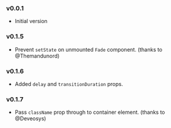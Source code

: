 ### v0.0.1

*   Initial version

### v0.1.5

*   Prevent `setState` on unmounted `Fade` component. (thanks to @Themandunord)

### v0.1.6

*   Added `delay` and `transitionDuration` props.

### v0.1.7

*   Pass `className` prop through to container element. (thanks to @Deveosys)
